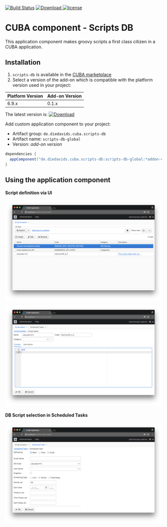 [![Build Status](https://travis-ci.com/mariodavid/cuba-component-taggable.svg?branch=master)](https://travis-ci.com/mariodavid/cuba-component-taggable)
[ ![Download](https://api.bintray.com/packages/mariodavid/cuba-components/cuba-component-taggable/images/download.svg) ](https://bintray.com/mariodavid/cuba-components/cuba-component-taggable/_latestVersion)
[![license](https://img.shields.io/badge/license-Apache%20License%202.0-blue.svg?style=flat)](http://www.apache.org/licenses/LICENSE-2.0)

CUBA component - Scripts DB
======================
This application component makes groovy scripts a first class citizen in a CUBA application.

## Installation

1. `scripts-db` is available in the [CUBA marketplace](https://www.cuba-platform.com/marketplace)
2. Select a version of the add-on which is compatible with the platform version used in your project:

| Platform Version | Add-on Version |
| ---------------- | -------------- |
| 6.9.x            | 0.1.x          |


The latest version is: [ ![Download](https://api.bintray.com/packages/mariodavid/cuba-components/cuba-component-scripts-db/images/download.svg) ](https://bintray.com/mariodavid/cuba-components/cuba-component-scripts-db/_latestVersion)

Add custom application component to your project:

* Artifact group: `de.diedavids.cuba.scripts-db`
* Artifact name: `scripts-db-global`
* Version: *add-on version*

```groovy
dependencies {
  appComponent("de.diedavids.cuba.scripts-db:scripts-db-global:*addon-version*")
}
```


## Using the application component


#### Script definition via UI
![1-script-browse](https://github.com/mariodavid/cuba-component-scripts-db/blob/master/img/1-script-browse.png)

![2-script-editor](https://github.com/mariodavid/cuba-component-scripts-db/blob/master/img/2-script-editor.png)

#### DB Script selection in Scheduled Tasks
![3-scheduled-tasks-with-db-script](https://github.com/mariodavid/cuba-component-scripts-db/blob/master/img/3-scheduled-tasks-with-db-script.png)

